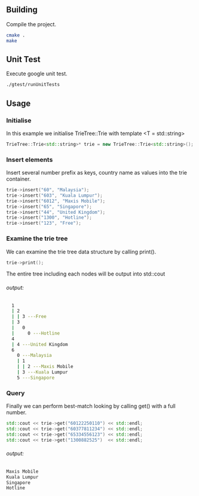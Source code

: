## Building
Compile the project. 
```bash
cmake .
make
```

## Unit Test
Execute google unit test.
```bash
./gtest/runUnitTests
```

## Usage

### Initialise
In this example we initialise TrieTree::Trie with template <T = std::string>
```c++
TrieTree::Trie<std::string>* trie = new TrieTree::Trie<std::string>();
```

### Insert elements
Insert several number prefix as keys, country name as values into the trie container.
```c++
trie->insert("60", "Malaysia");
trie->insert("603", "Kuala Lumpur");
trie->insert("6012", "Maxis Mobile");
trie->insert("65", "Singapore");
trie->insert("44", "United Kingdom");
trie->insert("1300", "Hotline");
trie->insert("123", "Free");
```

### Examine the trie tree
We can examine the trie tree data structure by calling print().
```c++
trie->print();
```
The entire tree including each nodes will be output into std::cout 
###### output:
```bash
  1
  | 2
  | | 3 ---Free
  | 3
  |   0
  |     0 ---Hotline
  4
  | 4 ---United Kingdom
  6
    0 ---Malaysia
    | 1
    | | 2 ---Maxis Mobile
    | 3 ---Kuala Lumpur
    5 ---Singapore
```

### Query
Finally we can perform best-match looking by calling get() with a full number.
```c++
std::cout << trie->get("60122250110") << std::endl;
std::cout << trie->get("60377811234") << std::endl;
std::cout << trie->get("65334556123") << std::endl;
std::cout << trie->get("1300882525")  << std::endl;
```

###### output:
```bash
Maxis Mobile
Kuala Lumpur
Singapore
Hotline
```

